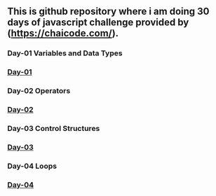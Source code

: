 ## This is github repository where i am doing 30 days of javascript challenge provided by (https://chaicode.com/).

### Day-01 Variables and Data Types
### [Day-01](./01_variable_data_types/index.js)

### Day-02 Operators
### [Day-02](./02_operators/index.js)

### Day-03 Control Structures
### [Day-03](./03_control_structures/index.js)

### Day-04 Loops
### [Day-04](./04_loops/index.js)
